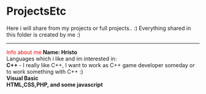 ProjectsEtc
===========

Here i will share from my projects or full projects.. :)
Everything shared in this folder is created by me :)


---
<font color="red">Info about me</font>
<b>Name: Hristo</b> <br />
Languages which i like and im interested in: <br />
<b> C++ </b> - I really like C++, I want to work as C++ game developer someday or to work something with C++ :) <br />
<b>Visual Basic</b> <br />
<b>HTML,CSS,PHP, and some javascript</b>

